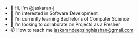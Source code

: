 - 👋 Hi, I’m @jaskaran-j
- 👀 I’m interested in Software Development
- 🌱 I’m currently learning Bachelor's of Computer Science
- 💞️ I’m looking to collaborate on Projects as a Fresher
- 📫 How to reach me jaskarandeepsinghjashan@gmail.com

<!---
jaskaran-j/jaskaran-j is a ✨ special ✨ repository because its `README.md` (this file) appears on your GitHub profile.
You can click the Preview link to take a look at your changes.
--->
